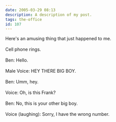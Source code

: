 ```yaml
---
date: 2005-03-29 08:13
description: A description of my post.
tags: the-office
id: 107
---
```

Here's an amusing thing that just happened to me.<br />
<br />
Cell phone rings.<br />
<br />
Ben: Hello.<br />
<br />
Male Voice:  HEY THERE BIG BOY.<br />
<br />
Ben:  Umm, hey.<br />
<br />
Voice:  Oh, is this Frank?<br />
<br />
Ben:  No, this is your other big boy.<br />
<br />
Voice (laughing):  Sorry, I have the wrong number.
